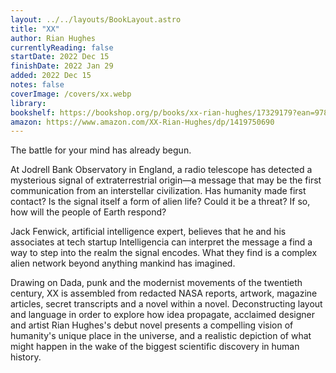 ```yaml
---
layout: ../../layouts/BookLayout.astro
title: "XX"
author: Rian Hughes
currentlyReading: false
startDate: 2022 Dec 15
finishDate: 2022 Jan 29
added: 2022 Dec 15
notes: false
coverImage: /covers/xx.webp
library: 
bookshelf: https://bookshop.org/p/books/xx-rian-hughes/17329179?ean=9781419750694
amazon: https://www.amazon.com/XX-Rian-Hughes/dp/1419750690
---
```


The battle for your mind has already begun.
 
At Jodrell Bank Observatory in England, a radio telescope has detected a mysterious signal of extraterrestrial origin—a message that may be the first communication from an interstellar civilization. Has humanity made first contact? Is the signal itself a form of alien life? Could it be a threat? If so, how will the people of Earth respond?  

Jack Fenwick, artificial intelligence expert, believes that he and his associates at tech startup Intelligencia can interpret the message a find a way to step into the realm the signal encodes. What they find is a complex alien network beyond anything mankind has imagined.  

Drawing on Dada, punk and the modernist movements of the twentieth century, XX is assembled from redacted NASA reports, artwork, magazine articles, secret transcripts and a novel within a novel. Deconstructing layout and language in order to explore how idea propagate, acclaimed designer and artist Rian Hughes's debut novel presents a compelling vision of humanity's unique place in the universe, and a realistic depiction of what might happen in the wake of the biggest scientific discovery in human history.  

<!-- ### Notes & Highlights -->

<BuyBook
  library   = {frontmatter.library}
  bookshelf = {frontmatter.bookshelf}
  amazon    = {frontmatter.amazon}
/>
